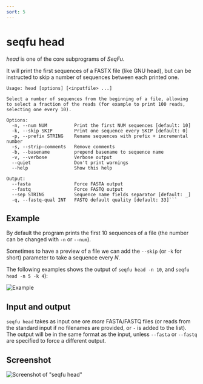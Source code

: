 ```yaml
---
sort: 5
---
```

# seqfu head

*head*  is one of the core subprograms of *SeqFu*.

It will print the first sequences of a FASTX file (like GNU head), but
can be instructed to skip a number of sequences between each printed one.

```text
Usage: head [options] [<inputfile> ...]

Select a number of sequences from the beginning of a file, allowing
to select a fraction of the reads (for example to print 100 reads,
selecting one every 10).

Options:
  -n, --num NUM          Print the first NUM sequences [default: 10]
  -k, --skip SKIP        Print one sequence every SKIP [default: 0]
  -p, --prefix STRING    Rename sequences with prefix + incremental number
  -s, --strip-comments   Remove comments
  -b, --basename         prepend basename to sequence name
  -v, --verbose          Verbose output
  --quiet                Don't print warnings
  --help                 Show this help

Output:
  --fasta                Force FASTA output
  --fastq                Force FASTQ output
  --sep STRING           Sequence name fields separator [default: _]
  -q, --fastq-qual INT   FASTQ default quality [default: 33]```
```

## Example

By default the program prints the first 10 sequences of a file (the number
can be changed with `-n` or `--num`).

Sometimes to have a preview of a file we can add the `--skip` (or `-k` for short)
parameter to take a sequence every _N_.

The following examples shows the output of `seqfu head -n 10`, and `seqfu head -n 5 -k 4`):

![Example]({{site.baseurl}}/img/seqfu-head.png)

## Input and output

`seqfu head` takes as input one ore _more_ FASTA/FASTQ files (or reads from
the standard input if no filenames are provided, or `-` is added to the list).
The output will be in the same format as the input, unless `--fasta` or `--fastq`
are specified to force a different output.


## Screenshot

![Screenshot of "seqfu head"](img/screenshot-head.svg "SeqFu head")